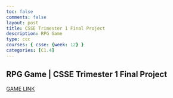 ```yaml
---
toc: false
comments: false
layout: post
title: CSSE Trimester 1 Final Project
description: RPG Game
type: ccc
courses: { csse: {week: 12} }
categories: [C1.4]
---
```


## RPG Game | CSSE Trimester 1 Final Project

[GAME LINK](https://tianbinliu.github.io/CSSE-Tri1-FinalProject/)